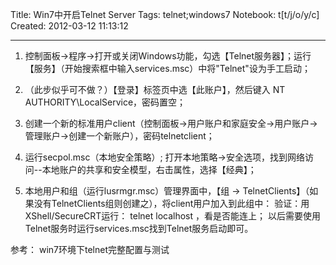 Title: Win7中开启Telnet Server
Tags: telnet;windows7
Notebook: t[t/j/o/y/c]
Created: 2012-03-12 11:13:12

------

1. 控制面板->程序->打开或关闭Windows功能，勾选【Telnet服务器】；运行【服务】（开始搜索框中输入services.msc）中将"Telnet"设为手工启动；

2. （此步似乎可不做？）【登录】标签页中选【此账户】，然后键入 NT AUTHORITY\LocalService，密码置空；

3. 创建一个新的标准用户client（控制面板->用户账户和家庭安全->用户账户->管理账户->创建一个新账户），密码telnetclient； 
4. 运行secpol.msc（本地安全策略）; 打开本地策略->安全选项，找到网络访问--本地账户的共享和安全模型，右击属性，选择【经典】； 
5. 本地用户和组（运行lusrmgr.msc）管理界面中，【组 -> TelnetClients】（如果没有TelnetClients组则创建之），将client用户加入到此组中： 
验证：用XShell/SecureCRT运行： telnet localhost ，看是否能连上； 
以后需要使用Telnet服务时运行services.msc找到Telnet服务启动即可。

 
参考： win7环境下telnet完整配置与测试